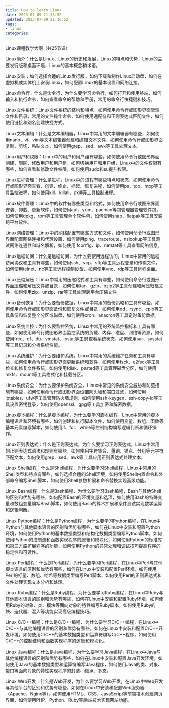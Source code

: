 ```yaml
---
title: How to learn Linux
date: 2023-07-09 21:36:52
updated: 2023-07-09 21:36:52
tags:
- linux
categories:
---
```


Linux课程教学大纲（共25节课）

Linux简介：什么是Linux，Linux的历史和发展，Linux的特点和优势，Linux的主要发行版和桌面环境，Linux的基本概念和术语。

Linux安装：如何选择合适的Linux发行版，如何下载和制作Linux启动盘，如何在虚拟机或实体机上安装Linux，如何配置Linux的基本设置和网络连接。

Linux命令行：什么是命令行，为什么要学习命令行，如何打开和使用终端，如何输入和执行命令，如何查看命令的帮助和手册，常用的命令行快捷键和技巧。

Linux文件系统：Linux文件系统的结构和特点，如何使用命令行或图形界面管理文件和目录，常用的文件操作命令，如何使用通配符和正则表达式匹配文件，如何使用链接和别名创建快捷方式。

Linux文本编辑：什么是文本编辑器，Linux中常用的文本编辑器有哪些，如何使用nano、vi、vim等文本编辑器创建和编辑文本文件，如何使用命令行或图形界面复制、剪切、粘贴文本，如何使用grep、sed、awk等工具处理文本。

Linux用户和权限：Linux中的用户和用户组有哪些，如何使用命令行或图形界面创建、删除、修改用户和用户组，如何切换用户和用户组，Linux中的文件权限有哪些，如何查看和修改文件权限，如何使用sudo和su提升权限。

Linux进程管理：什么是进程，Linux中的进程有哪些特点和状态，如何使用命令行或图形界面查看、创建、终止、挂起、恢复进程，如何使用ps、top、htop等工具监控进程，如何使用kill、killall、pkill等工具控制进程。

Linux软件管理：Linux中的软件有哪些类型和格式，如何使用命令行或图形界面安装、卸载、更新软件，如何使用apt、yum、pacman等包管理器管理软件包，如何使用dpkg、rpm等工具管理单个软件包，如何使用snap、flatpak等工具安装跨平台软件。

Linux网络管理：Linux中的网络配置有哪些方式和文件，如何使用命令行或图形界面配置网络连接和代理设置，如何使用ping、traceroute、nslookup等工具测试网络连通性和域名解析，如何使用ifconfig、ip、netstat等工具查看网络信息。

Linux远程访问：什么是远程访问，为什么要使用远程访问，Linux中常用的远程访问协议和工具有哪些，如何使用ssh、scp、sftp等工具远程登录和传输文件，如何使用telnet、nc等工具远程控制设备，如何使用vnc、rdp等工具远程桌面。

Linux压缩解压：Linux中常用的压缩格式和工具有哪些，如何使用命令行或图形界面压缩和解压文件或目录，如何使用tar、gzip、bzip2等工具创建和解压归档文件，如何使用zip、unzip、rar等工具处理跨平台压缩文件。

Linux备份恢复：为什么要备份数据，Linux中常用的备份策略和工具有哪些，如何使用命令行或图形界面备份和恢复文件或目录，如何使用dd、rsync、cpio等工具备份和恢复整个分区或磁盘，如何使用cron、anacron等工具定时备份数据。

Linux系统监控：为什么要监控系统，Linux中常用的系统监控指标和工具有哪些，如何使用命令行或图形界面监控系统的负载、内存、磁盘、网络等资源，如何使用free、df、du、vmstat、iostat等工具查看系统状态，如何使用sar、sysstat等工具记录和分析系统性能。

Linux系统维护：为什么要维护系统，Linux中常用的系统维护任务和工具有哪些，如何使用命令行或图形界面更新系统和软件，如何使用fsck、e2fsck等工具检查和修复文件系统，如何使用fdisk、parted等工具管理磁盘分区，如何使用mkfs、mount等工具格式化和挂载分区。

Linux系统安全：为什么要保护系统安全，Linux中常见的系统安全威胁和防范措施有哪些，如何使用命令行或图形界面设置防火墙和端口过滤，如何使用iptables、ufw等工具管理防火墙规则，如何使用ssh-keygen、ssh-copy-id等工具设置密钥登录，如何使用openssl、gpg等工具加密和解密数据。

Linux脚本编程：什么是脚本编程，为什么要学习脚本编程，Linux中常用的脚本编程语言和环境有哪些，如何创建和执行脚本文件，如何使用变量、数组、函数等基本元素编写脚本，如何使用if、for、while等控制结构编写逻辑判断和循环操作。

Linux正则表达式：什么是正则表达式，为什么要学习正则表达式，Linux中常用的正则表达式语法和规则有哪些，如何使用字符集合、量词、锚点、分组等元字符匹配文本，如何使用grep、sed、awk等工具应用正则表达式处理文本。

Linux Shell编程：什么是Shell编程，为什么要学习Shell编程，Linux中常用的Shell类型和特点有哪些，如何选择合适的Shell环境，如何使用Shell内置命令和外部命令编写Shell脚本，如何使用Shell参数扩展和命令替换实现高级功能。

Linux Bash编程：什么是Bash编程，为什么要学习Bash编程，Bash与其他Shell的区别和优势有哪些，如何配置Bash的环境变量和选项，如何使用Bash的特殊变量和数组变量编写Bash脚本，如何使用Bash的算术扩展和条件测试实现数学运算和逻辑判断。

Linux Python编程：什么是Python编程，为什么要学习Python编程，在Linux中Python与其他脚本语言的区别和优势有哪些，如何在Linux中安装和配置Python环境，如何使用Python的基本数据类型和结构化数据类型编写Python脚本，如何使用Python的控制流和函数实现程序的逻辑和模块化，如何使用Python的标准库和第三方库扩展程序的功能，如何使用Python的异常处理和调试技巧提高程序的稳定性和可读性。

Linux Perl编程：什么是Perl编程，为什么要学习Perl编程，在Linux中Perl与其他脚本语言的区别和优势有哪些，如何在Linux中安装和配置Perl环境，如何使用Perl的标量、数组、哈希等数据类型编写Perl脚本，如何使用Perl的正则表达式和文件处理实现文本分析和处理。

Linux Ruby编程：什么是Ruby编程，为什么要学习Ruby编程，在Linux中Ruby与其他脚本语言的区别和优势有哪些，如何在Linux中安装和配置Ruby环境，如何使用Ruby的对象、类、模块等面向对象的特性编写Ruby脚本，如何使用Ruby的块、迭代器、混入等功能实现高级编程技巧。

Linux C/C++编程：什么是C/C++编程，为什么要学习C/C++编程，在Linux中C/C++与其他编程语言的区别和优势有哪些，如何在Linux中安装和配置C/C++开发环境，如何使用C/C++的基本数据类型和运算符编写C/C++程序，如何使用C/C++的控制结构和函数实现程序的逻辑和模块化。

Linux Java编程：什么是Java编程，为什么要学习Java编程，在Linux中Java与其他编程语言的区别和优势有哪些，如何在Linux中安装和配置Java开发环境，如何使用Java的基本数据类型和运算符编写Java程序，如何使用Java的类、对象、接口等面向对象的特性实现程序的封装、继承、多态。

Linux Web开发：什么是Web开发，为什么要学习Web开发，在Linux中Web开发与其他平台的区别和优势有哪些，如何在Linux中安装和配置Web服务器（Apache、Nginx等），如何使用HTML、CSS、JavaScript等前端技术创建网页界面，如何使用PHP、Python、Ruby等后端技术实现网站功能。